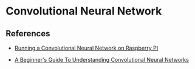 # Convolutional Neural Network

## References

- [Running a Convolutional Neural Network on Raspberry PI](https://medium.com/swlh/running-a-convolutional-neural-network-on-raspberry-pi-4fc5bd80aa4d)

- [A Beginner's Guide To Understanding Convolutional Neural Networks](https://adeshpande3.github.io/A-Beginner%27s-Guide-To-Understanding-Convolutional-Neural-Networks/)   